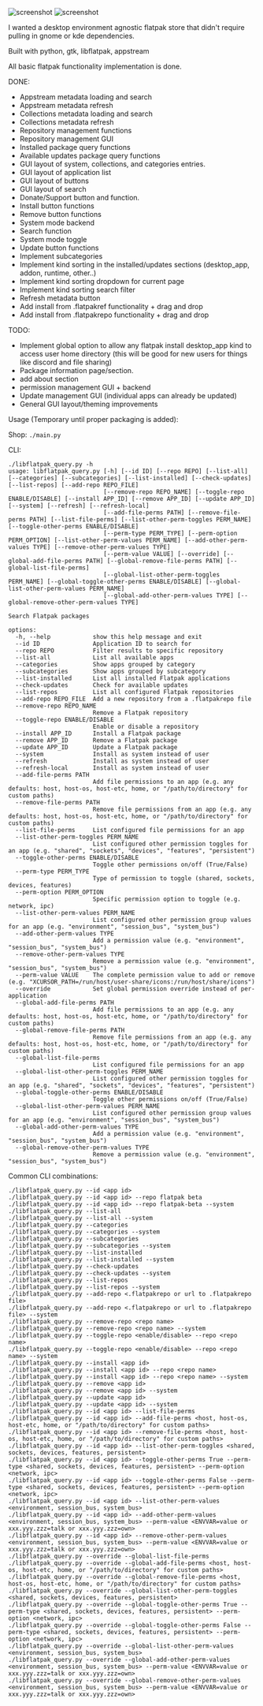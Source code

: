 ![screenshot](screenshots/flatshop_agnostic.png)
![screenshot](screenshots/flatshop_agnostic2.png)


I wanted a desktop environment agnostic flatpak store that didn't require pulling in gnome or kde dependencies.

Built with python, gtk, libflatpak, appstream


All basic flatpak functionality implementation is done.

DONE:
- Appstream metadata loading and search
- Appstream metadata refresh
- Collections metadata loading and search
- Collections metadata refresh
- Repository management functions
- Repository management GUI
- Installed package query functions
- Available updates package query functions
- GUI layout of system, collections, and categories entries.
- GUI layout of application list
- GUI layout of buttons
- GUI layout of search
- Donate/Support button and function.
- Install button functions
- Remove button functions
- System mode backend
- Search function
- System mode toggle
- Update button functions
- Implement subcategories
- Implement kind sorting in the installed/updates sections (desktop_app, addon, runtime, other..)
- Implement kind sorting dropdown for current page
- Implement kind sorting search filter
- Refresh metadata button
- Add install from .flatpakref functionality + drag and drop
- Add install from .flatpakrepo functionality + drag and drop


TODO:
- Implement global option to allow any flatpak install desktop_app kind to access user home directory (this will be good for new users for things like discord and file sharing)
- Package information page/section.
- add about section
- permission management GUI + backend
- Update management GUI (individual apps can already be updated)
- General GUI layout/theming improvements

Usage (Temporary until proper packaging is added):

Shop: `./main.py`

CLI:
```
./libflatpak_query.py -h
usage: libflatpak_query.py [-h] [--id ID] [--repo REPO] [--list-all] [--categories] [--subcategories] [--list-installed] [--check-updates] [--list-repos] [--add-repo REPO_FILE]
                           [--remove-repo REPO_NAME] [--toggle-repo ENABLE/DISABLE] [--install APP_ID] [--remove APP_ID] [--update APP_ID] [--system] [--refresh] [--refresh-local]
                           [--add-file-perms PATH] [--remove-file-perms PATH] [--list-file-perms] [--list-other-perm-toggles PERM_NAME] [--toggle-other-perms ENABLE/DISABLE]
                           [--perm-type PERM_TYPE] [--perm-option PERM_OPTION] [--list-other-perm-values PERM_NAME] [--add-other-perm-values TYPE] [--remove-other-perm-values TYPE]
                           [--perm-value VALUE] [--override] [--global-add-file-perms PATH] [--global-remove-file-perms PATH] [--global-list-file-perms]
                           [--global-list-other-perm-toggles PERM_NAME] [--global-toggle-other-perms ENABLE/DISABLE] [--global-list-other-perm-values PERM_NAME]
                           [--global-add-other-perm-values TYPE] [--global-remove-other-perm-values TYPE]

Search Flatpak packages

options:
  -h, --help            show this help message and exit
  --id ID               Application ID to search for
  --repo REPO           Filter results to specific repository
  --list-all            List all available apps
  --categories          Show apps grouped by category
  --subcategories       Show apps grouped by subcategory
  --list-installed      List all installed Flatpak applications
  --check-updates       Check for available updates
  --list-repos          List all configured Flatpak repositories
  --add-repo REPO_FILE  Add a new repository from a .flatpakrepo file
  --remove-repo REPO_NAME
                        Remove a Flatpak repository
  --toggle-repo ENABLE/DISABLE
                        Enable or disable a repository
  --install APP_ID      Install a Flatpak package
  --remove APP_ID       Remove a Flatpak package
  --update APP_ID       Update a Flatpak package
  --system              Install as system instead of user
  --refresh             Install as system instead of user
  --refresh-local       Install as system instead of user
  --add-file-perms PATH
                        Add file permissions to an app (e.g. any defaults: host, host-os, host-etc, home, or "/path/to/directory" for custom paths)
  --remove-file-perms PATH
                        Remove file permissions from an app (e.g. any defaults: host, host-os, host-etc, home, or "/path/to/directory" for custom paths)
  --list-file-perms     List configured file permissions for an app
  --list-other-perm-toggles PERM_NAME
                        List configured other permission toggles for an app (e.g. "shared", "sockets", "devices", "features", "persistent")
  --toggle-other-perms ENABLE/DISABLE
                        Toggle other permissions on/off (True/False)
  --perm-type PERM_TYPE
                        Type of permission to toggle (shared, sockets, devices, features)
  --perm-option PERM_OPTION
                        Specific permission option to toggle (e.g. network, ipc)
  --list-other-perm-values PERM_NAME
                        List configured other permission group values for an app (e.g. "environment", "session_bus", "system_bus")
  --add-other-perm-values TYPE
                        Add a permission value (e.g. "environment", "session_bus", "system_bus")
  --remove-other-perm-values TYPE
                        Remove a permission value (e.g. "environment", "session_bus", "system_bus")
  --perm-value VALUE    The complete permission value to add or remove (e.g. "XCURSOR_PATH=/run/host/user-share/icons:/run/host/share/icons")
  --override            Set global permission override instead of per-application
  --global-add-file-perms PATH
                        Add file permissions to an app (e.g. any defaults: host, host-os, host-etc, home, or "/path/to/directory" for custom paths)
  --global-remove-file-perms PATH
                        Remove file permissions from an app (e.g. any defaults: host, host-os, host-etc, home, or "/path/to/directory" for custom paths)
  --global-list-file-perms
                        List configured file permissions for an app
  --global-list-other-perm-toggles PERM_NAME
                        List configured other permission toggles for an app (e.g. "shared", "sockets", "devices", "features", "persistent")
  --global-toggle-other-perms ENABLE/DISABLE
                        Toggle other permissions on/off (True/False)
  --global-list-other-perm-values PERM_NAME
                        List configured other permission group values for an app (e.g. "environment", "session_bus", "system_bus")
  --global-add-other-perm-values TYPE
                        Add a permission value (e.g. "environment", "session_bus", "system_bus")
  --global-remove-other-perm-values TYPE
                        Remove a permission value (e.g. "environment", "session_bus", "system_bus")
```

Common CLI combinations:
```
./libflatpak_query.py --id <app id>
./libflatpak_query.py --id <app id> --repo flatpak beta
./libflatpak_query.py --id <app id> --repo flatpak-beta --system
./libflatpak_query.py --list-all
./libflatpak_query.py --list-all --system
./libflatpak_query.py --categories
./libflatpak_query.py --categories --system
./libflatpak_query.py --subcategories
./libflatpak_query.py --subcategories --system
./libflatpak_query.py --list-installed
./libflatpak_query.py --list-installed --system
./libflatpak_query.py --check-updates
./libflatpak_query.py --check-updates --system
./libflatpak_query.py --list-repos
./libflatpak_query.py --list-repos --system
./libflatpak_query.py --add-repo <.flatpakrepo or url to .flatpakrepo file>
./libflatpak_query.py --add-repo <.flatpakrepo or url to .flatpakrepo file> --system
./libflatpak_query.py --remove-repo <repo name>
./libflatpak_query.py --remove-repo <repo name> --system
./libflatpak_query.py --toggle-repo <enable/disable> --repo <repo name>
./libflatpak_query.py --toggle-repo <enable/disable> --repo <repo name> --system
./libflatpak_query.py --install <app id>
./libflatpak_query.py --install <app id> --repo <repo name>
./libflatpak_query.py --install <app id> --repo <repo name> --system
./libflatpak_query.py --remove <app id>
./libflatpak_query.py --remove <app id> --system
./libflatpak_query.py --update <app id>
./libflatpak_query.py --update <app id> --system
./libflatpak_query.py --id <app id> --list-file-perms
./libflatpak_query.py --id <app id> --add-file-perms <host, host-os, host-etc, home, or "/path/to/directory" for custom paths>
./libflatpak_query.py --id <app id> --remove-file-perms <host, host-os, host-etc, home, or "/path/to/directory" for custom paths>
./libflatpak_query.py --id <app id> --list-other-perm-toggles <shared, sockets, devices, features, persistent>
./libflatpak_query.py --id <app id> --toggle-other-perms True --perm-type <shared, sockets, devices, features, persistent> --perm-option <network, ipc>
./libflatpak_query.py --id <app id> --toggle-other-perms False --perm-type <shared, sockets, devices, features, persistent> --perm-option <network, ipc>
./libflatpak_query.py --id <app id> --list-other-perm-values <environment, session_bus, system_bus>
./libflatpak_query.py --id <app id> --add-other-perm-values <environment, session_bus, system_bus> --perm-value <ENVVAR=value or xxx.yyy.zzz=talk or xxx.yyy.zzz=own>
./libflatpak_query.py --id <app id> --remove-other-perm-values <environment, session_bus, system_bus> --perm-value <ENVVAR=value or xxx.yyy.zzz=talk or xxx.yyy.zzz=own>
./libflatpak_query.py --override --global-list-file-perms
./libflatpak_query.py --override --global-add-file-perms <host, host-os, host-etc, home, or "/path/to/directory" for custom paths>
./libflatpak_query.py --override --global-remove-file-perms <host, host-os, host-etc, home, or "/path/to/directory" for custom paths>
./libflatpak_query.py --override --global-list-other-perm-toggles <shared, sockets, devices, features, persistent>
./libflatpak_query.py --override --global-toggle-other-perms True --perm-type <shared, sockets, devices, features, persistent> --perm-option <network, ipc>
./libflatpak_query.py --override --global-toggle-other-perms False --perm-type <shared, sockets, devices, features, persistent> --perm-option <network, ipc>
./libflatpak_query.py --override --global-list-other-perm-values <environment, session_bus, system_bus>
./libflatpak_query.py --override --global-add-other-perm-values <environment, session_bus, system_bus> --perm-value <ENVVAR=value or xxx.yyy.zzz=talk or xxx.yyy.zzz=own>
./libflatpak_query.py --override --global-remove-other-perm-values <environment, session_bus, system_bus> --perm-value <ENVVAR=value or xxx.yyy.zzz=talk or xxx.yyy.zzz=own>
```

